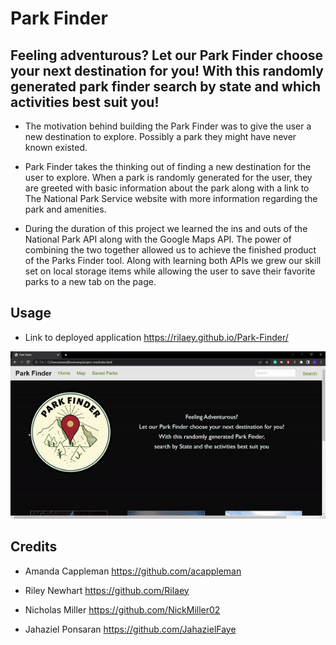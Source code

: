 # Park Finder

## Feeling adventurous? Let our Park Finder choose your next destination for you! With this randomly generated park finder search by state and which activities best suit you!

- The motivation behind building the Park Finder was to give the user a new destination to explore. Possibly a park they might have never known existed.

- Park Finder takes the thinking out of finding a new destination for the user to explore. When a park is randomly generated for the user, they are greeted with basic information about the park along with a link to The National Park Service website with more information regarding the park and amenities.

- During the duration of this project we learned the ins and outs of the National Park API along with the Google Maps API. The power of combining the two together allowed us to achieve the finished product of the Parks Finder tool. Along with learning both APIs we grew our skill set on local storage items while allowing the user to save their favorite parks to a new tab on the page.

## Usage

- Link to deployed application https://rilaey.github.io/Park-Finder/

![Screenshot of Application](./assets/images/park-finder-screen-recording.gif)

## Credits 

- Amanda Cappleman https://github.com/acappleman

- Riley Newhart https://github.com/Rilaey

- Nicholas Miller https://github.com/NickMiller02

- Jahaziel Ponsaran https://github.com/JahazielFaye

